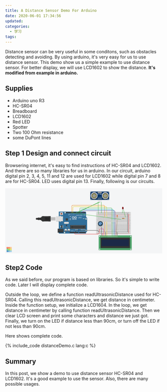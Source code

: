 ```yaml
---
title: A Distance Sensor Demo For Arduino
date: 2020-06-01 17:34:56
updated:
categories:
  - 学习
tags:
---
```


Distance sensor can be very useful in some conditons, such as obstacles detecting and avoiding. By using arduino, it's very easy for us to use distance sensor. This demo show us a simple example to use distance sensor. For better display, we will use LCD1602 to show the distance. **It's modified from example in arduino.**

<!-- more -->

## Supplies
+ Arduino uno R3
+ HC-SR04
+ Breadboard
+ LCD1602
+ Red LED
+ Spotter
+ Two 100 Ohm resistance
+ some DuPont lines

## Step 1 Design and connect circuit

Browsering internet, it's easy to find instructions of HC-SR04 and LCD1602. And there are so many libraries for us in arduino. In our circuit, arduino digital pin 2, 3, 4, 5, 11 and 12 are used for LCD1602 while digital pin 7 and 8 are for HC-SR04. LED uses digital pin 13. Finally, following is our circuits.

![](2020-06-01-distance-sensor-demo-for-arduino/distance-sensor-demo.png)

## Step2 Code

As we said before, our program is  based on libraries. So it's simple to write code. Later I will display complete code. 

Outside the loop, we define a function readUltrasonicDistance used for HC-SR04. Calling this readUltrasonicDistance, we get distance in centimeter. Inside the function setup, we initialize a LCD1604. In the loop, we get distance in centimeter by calling function readUltrasonicDistance. Then we clear LCD screen and print some characters and distance we just got. Finally, we turn on the LED if distance less than 90cm, or turn off the LED if not less than 90cm.

Here shows complete code.

{% include_code distanceDemo.c lang:c %}

## Summary

In this post, we show a demo to use distance sensor HC-SR04 and LCD1602. It's a good example to use the sensor. Also, there are many possible usages.